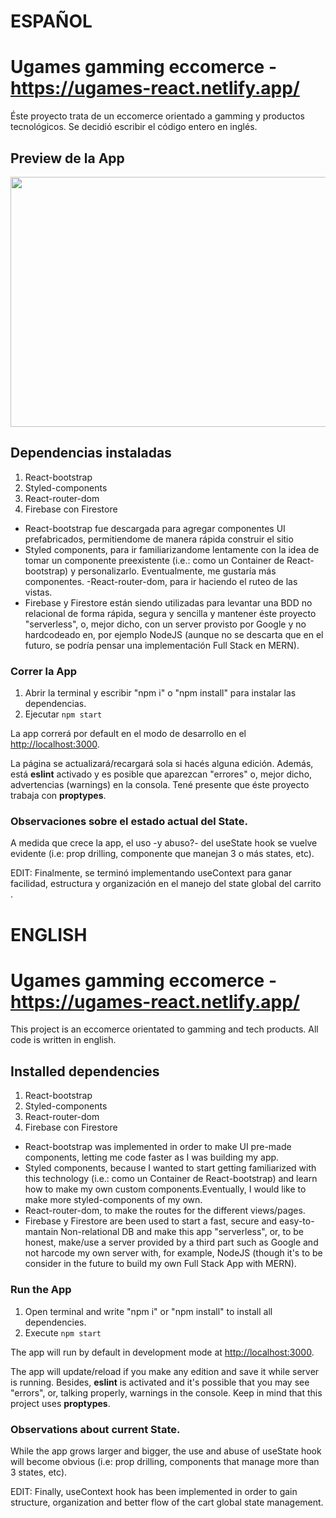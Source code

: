 # ESPAÑOL
# Ugames gamming eccomerce - https://ugames-react.netlify.app/

Éste proyecto trata de un eccomerce orientado a gamming y productos tecnológicos.
Se decidió escribir el código entero en inglés.
## Preview de la App
<img src="https://media.giphy.com/media/rd2osX9acjzYueYhGT/giphy.gif" data-canonical-src="https://media.giphy.com/media/rd2osX9acjzYueYhGT/giphy.gif" width="600" height="400" />


## Dependencias instaladas
1. React-bootstrap
2. Styled-components
3. React-router-dom
4. Firebase con Firestore

- React-bootstrap fue descargada para agregar componentes UI prefabricados, permitiendome de manera rápida construir el sitio
- Styled components, para ir familiarizandome lentamente con la idea de tomar un componente preexistente (i.e.: como un Container de React-bootstrap) y personalizarlo. Eventualmente, me gustaría más componentes.
-React-router-dom, para ir haciendo el ruteo de las vistas.
- Firebase y Firestore están siendo utilizadas para levantar una BDD no relacional de forma rápida, segura y sencilla y mantener éste proyecto "serverless", o, mejor dicho, con un server provisto por Google y no hardcodeado en, por ejemplo NodeJS (aunque no se descarta que en el futuro, se podría pensar una implementación Full Stack en MERN).



### Correr la App
1. Abrir la terminal y escribir "npm i" o "npm install" para instalar las dependencias.
2. Ejecutar `npm start`

La app correrá por default en el modo de desarrollo en el  [http://localhost:3000](http://localhost:3000).

La página se actualizará/recargará sola si hacés alguna edición.
Además, está **eslint** activado y es posible que aparezcan "errores" o, mejor dicho, advertencias (warnings) en la consola.
Tené presente que éste proyecto trabaja con **proptypes**.

### Observaciones sobre el estado actual del State.
A medida que crece la app, el uso -y abuso?- del useState hook se vuelve evidente (i.e: prop drilling, componente que manejan 3 o más states, etc).

EDIT: Finalmente, se terminó implementando useContext para ganar facilidad, estructura y organización en el manejo del state global del carrito .

# ENGLISH
# Ugames gamming eccomerce - https://ugames-react.netlify.app/

This project is an eccomerce orientated to gamming and tech products.
All code is written in english.


## Installed dependencies
1. React-bootstrap
2. Styled-components
3. React-router-dom
4. Firebase con Firestore

- React-bootstrap was implemented in order to make UI pre-made components, letting me code faster as I was building my app.
- Styled components, because I wanted to start getting familiarized with this technology (i.e.: como un Container de React-bootstrap) and learn how to make my own custom components.Eventually, I would like to make more styled-components of my own.
- React-router-dom, to make the routes for the different views/pages.
- Firebase y Firestore are been used to start a fast, secure and easy-to-mantain Non-relational DB and make this app "serverless", or, to be honest, make/use a server provided by a third part such as Google and not harcode my own server with, for example, NodeJS (though it's to be consider in the future to build my own Full Stack App with MERN).


### Run the App
1. Open terminal and write  "npm i" or "npm install" to install all dependencies.
2. Execute `npm start`

The app will run by default in development mode at [http://localhost:3000](http://localhost:3000).

The app will update/reload if you make any edition and save it while server is running.
Besides, **eslint** is activated and it's possible that you may see "errors", or, talking properly, warnings in the console.
Keep in mind that this project uses **proptypes**.

### Observations about current State.
While the app grows larger and bigger, the use and abuse of useState hook will become obvious (i.e: prop drilling, components that manage more than 3 states, etc).

EDIT: Finally, useContext hook has been implemented in order to gain structure, organization and better flow of the cart global state management.
